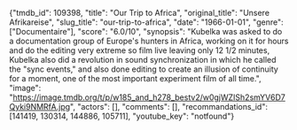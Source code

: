 {"tmdb_id": 109398, "title": "Our Trip to Africa", "original_title": "Unsere Afrikareise", "slug_title": "our-trip-to-africa", "date": "1966-01-01", "genre": ["Documentaire"], "score": "6.0/10", "synopsis": "Kubelka was asked to do a documentation group of Europe's hunters in Africa, working on it for hours and do the editing very extreme so film live leaving only 12 1/2 minutes, Kubelka also did a revolution in sound synchronization in which he called the \"sync events,\" and also done editing to create an illusion of continuity for a moment, one of the most important experiment film of all time.", "image": "https://image.tmdb.org/t/p/w185_and_h278_bestv2/w0gjWZISh2smYV6D7Qyki9NMRfA.jpg", "actors": [], "comments": [], "recommandations_id": [141419, 130314, 144886, 105711], "youtube_key": "notfound"}